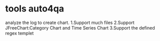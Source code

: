 # tools auto4qa 
analyze the log to create chart.
1.Support much files
2.Support JFreeChart:Category Chart and Time Series Chart
3.Support the defined regex templet
